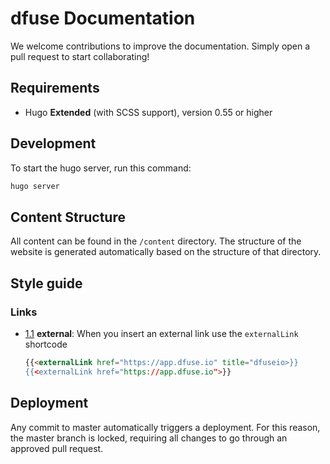 # dfuse Documentation

We welcome contributions to improve the documentation. Simply open a pull request to start collaborating!

## Requirements

- Hugo **Extended** (with SCSS support), version 0.55 or higher

## Development

To start the hugo server, run this command:

```sh
hugo server
```

## Content Structure

All content can be found in the `/content` directory. The structure of the website is generated automatically based on the structure of that directory.

## Style guide

### Links
  - [1.1](#types--primitives) **external**: When you insert an external link use the `externalLink` shortcode
    ```markdown
    {{<externalLink href="https://app.dfuse.io" title="dfuseio>}}
    {{<externalLink href="https://app.dfuse.io">}}
    ```
 
## Deployment

Any commit to master automatically triggers a deployment. For this reason, the master branch is locked, requiring all changes to go through an approved pull request.
